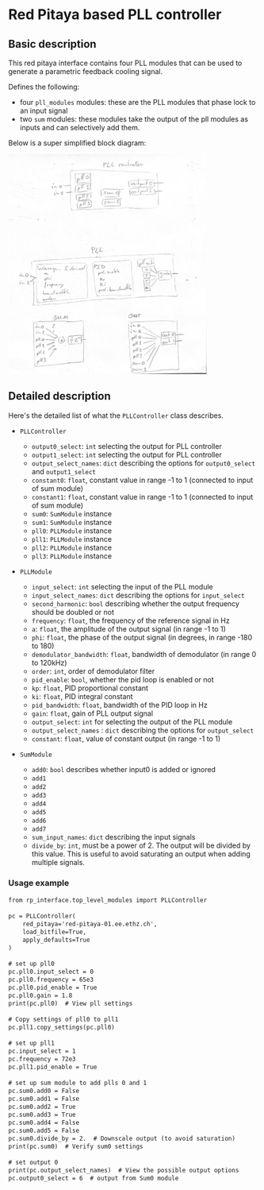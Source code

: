 # Red Pitaya based PLL controller

## Basic description
This red pitaya interface contains four PLL modules that can be used to generate a parametric feedback cooling signal.

Defines the following:
- four `pll_modules` modules: these are the PLL modules that phase lock to an input signal
- two `sum` modules: these modules take the output of the pll modules as inputs and can selectively add them.

Below is a super simplified block diagram:

<img src="./pll_controller_diagram.png" alt="my_image" width="400"/>


## Detailed description
Here's the detailed list of what the `PLLController` class describes.

- `PLLController`
  - `output0_select`: `int` selecting the output for PLL controller
  - `output1_select`: `int` selecting the output for PLL controller
  - `output_select_names`: `dict` describing the options for `output0_select` and `output1_select`
  - `constant0`: `float`, constant value in range -1 to 1 (connected to input of sum module)
  - `constant1`: `float`, constant value in range -1 to 1 (connected to input of sum module)
  - `sum0`: `SumModule` instance
  - `sum1`: `SumModule` instance
  - `pll0`: `PLLModule` instance
  - `pll1`: `PLLModule` instance
  - `pll2`: `PLLModule` instance
  - `pll3`: `PLLModule` instance


- `PLLModule`
  - `input_select`: `int` selecting the input of the PLL module 
  - `input_select_names`: `dict` describing the options for `input_select`
  - `second_harmonic`: `bool` describing whether the output frequency should be doubled or not
  - `frequency`: `float`, the frequency of the reference signal in Hz
  - `a`: `float`, the amplitude of the output signal (in range -1 to 1)
  - `phi`: `float`, the phase of the output signal (in degrees, in range -180 to 180)
  - `demodulator_bandwidth`: `float`, bandwidth of demodulator (in range 0 to 120kHz)
  - `order`: `int`, order of demodulator filter
  - `pid_enable`: `bool`, whether the pid loop is enabled or not
  - `kp`: `float`, PID proportional constant
  - `ki`: `float`, PID integral constant
  - `pid_bandwidth`: `float`, bandwidth of the PID loop in Hz
  - `gain`: `float`, gain of PLL output signal
  - `output_select`: `int` for selecting the output of the PLL module
  - `output_select_names` : `dict` describing the options for `output_select`
  - `constant`: `float`, value of constant output (in range -1 to 1)


- `SumModule`
  - `add0`: `bool` describes whether input0 is added or ignored
  - `add1`
  - `add2`
  - `add3`
  - `add4`
  - `add5`
  - `add6`
  - `add7`
  - `sum_input_names`: `dict` describing the input signals
  - `divide_by`: `int`, must be a power of 2. The output will be divided by this value. This is useful to avoid saturating an output when adding multiple signals.

### Usage example

```python3
from rp_interface.top_level_modules import PLLController

pc = PLLController(
    red_pitaya='red-pitaya-01.ee.ethz.ch',
    load_bitfile=True,
    apply_defaults=True
)

# set up pll0
pc.pll0.input_select = 0
pc.pll0.frequency = 65e3
pc.pll0.pid_enable = True
pc.pll0.gain = 1.8
print(pc.pll0)  # View pll settings

# Copy settings of pll0 to pll1
pc.pll1.copy_settings(pc.pll0)

# set up pll1
pc.input_select = 1
pc.frequency = 72e3
pc.pll1.pid_enable = True

# set up sum module to add plls 0 and 1
pc.sum0.add0 = False
pc.sum0.add1 = False
pc.sum0.add2 = True
pc.sum0.add3 = True
pc.sum0.add4 = False
pc.sum0.add5 = False
pc.sum0.divide_by = 2.  # Downscale output (to avoid saturation)
print(pc.sum0)  # Verify sum0 settings

# set output 0
print(pc.output_select_names)  # View the possible output options
pc.output0_select = 6  # output from Sum0 module
```